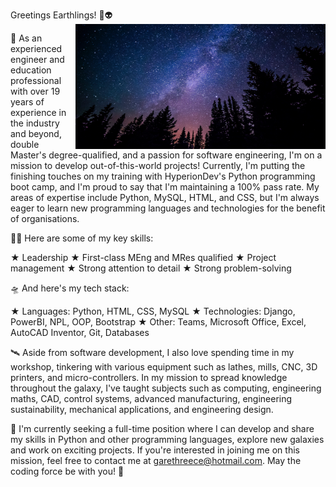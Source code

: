 Greetings Earthlings! 👋👽
<img align="right" src="https://github.com/garethreece/garethreece/blob/main/trees%20and%20stars.jpg" width="400" height="200" alt="Looking up at the sky with trees and stars at night">

🚀 As an experienced engineer and education professional with over 19 years of experience in the industry and beyond, double Master's degree-qualified, and a passion for software engineering, I'm on a mission to develop out-of-this-world projects! Currently, I'm putting the finishing touches on my training with HyperionDev's Python programming boot camp, and I'm proud to say that I'm maintaining a 100% pass rate. My areas of expertise include Python, MySQL, HTML, and CSS, but I'm always eager to learn new programming languages and technologies for the benefit of organisations.

👨‍🚀 Here are some of my key skills:

  ★ Leadership
  ★ First-class MEng and MRes qualified
  ★ Project management
  ★ Strong attention to detail
  ★ Strong problem-solving

🛸 And here's my tech stack:

  ★ Languages: Python, HTML, CSS, MySQL
  ★ Technologies: Django, PowerBI, NPL, OOP, Bootstrap
  ★ Other: Teams, Microsoft Office, Excel, AutoCAD Inventor, Git, Databases

🛰️ Aside from software development, I also love spending time in my workshop, tinkering with various equipment such as lathes, mills, CNC, 3D printers, and micro-controllers. In my mission to spread knowledge throughout the galaxy, I've taught subjects such as computing, engineering maths, CAD, control systems, advanced manufacturing, engineering sustainability, mechanical applications, and engineering design.

🌙 I'm currently seeking a full-time position where I can develop and share my skills in Python and other programming languages, explore new galaxies and work on exciting projects. If you're interested in joining me on this mission, feel free to contact me at garethreece@hotmail.com. May the coding force be with you! 🚀

